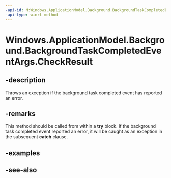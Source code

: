 ----api-id: M:Windows.ApplicationModel.Background.BackgroundTaskCompletedEventArgs.CheckResult
-api-type: winrt method
---<!-- Method syntaxpublic void CheckResult()--># Windows.ApplicationModel.Background.BackgroundTaskCompletedEventArgs.CheckResult## -descriptionThrows an exception if the background task completed event has reported an error.## -remarksThis method should be called from within a **try** block. If the background task completed event reported an error, it will be caught as an exception in the subsequent **catch** clause.## -examples## -see-also
